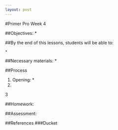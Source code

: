 ```yaml
---
layout: post
---
```

#Primer Pro Week 4

##Objectives:
	*

##By the end of this lessons, students will be able to:

	*

##Necessary materials:
	*

##Process
1. Opening:
	*
2.
3

##Homework:


##Assessment:


##References
	###Ducket
